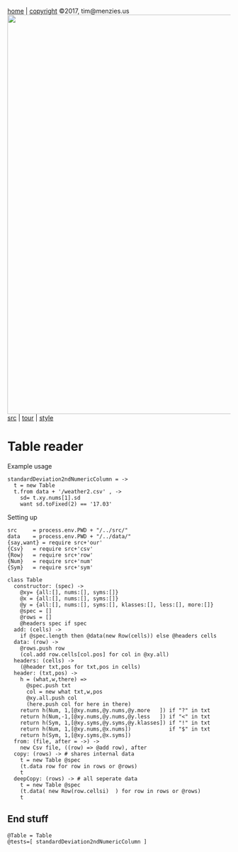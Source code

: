 [home](http://tiny.cc/koff) |
[copyright](https://github.com/koffee/script/blob/master/LICENSE.md) &copy;2017, tim&commat;menzies.us<br>
[<img width=900 src=https://raw.githubusercontent.com/koffee/script/master/img/head.jpg>](http://tiny.cc/koff)<br>
[src](https://github.com/koffee/script/tree/master/src) |
[tour](https://github.com/koffee/script/blob/master/doc/TOUR.md) |
[style](https://github.com/koffee/script/blob/master/doc/STYLE.md)

# Table reader

Example usage

    standardDeviation2ndNumericColumn = ->
      t = new Table
      t.from data + '/weather2.csv' , -> 
        sd= t.xy.nums[1].sd
        want sd.toFixed(2) == '17.03'

Setting up

    src     = process.env.PWD + "/../src/" 
    data    = process.env.PWD + "/../data/" 
    {say,want} = require src+'our'
    {Csv}   = require src+'csv'
    {Row}   = require src+'row'
    {Num}   = require src+'num'
    {Sym}   = require src+'sym'

    class Table
      constructor: (spec) ->
        @xy= {all:[], nums:[], syms:[]}
        @x = {all:[], nums:[], syms:[]}
        @y = {all:[], nums:[], syms:[], klasses:[], less:[], more:[]}
        @spec = []
        @rows = []
        @headers spec if spec
      add: (cells) ->
        if @spec.length then @data(new Row(cells)) else @headers cells
      data: (row) ->
        @rows.push row
        (col.add row.cells[col.pos] for col in @xy.all)
      headers: (cells) ->
        (@header txt,pos for txt,pos in cells)
      header: (txt,pos) ->
        h = (what,w,there) =>
          @spec.push txt
          col = new what txt,w,pos
          @xy.all.push col
          (here.push col for here in there)
        return h(Num, 1,[@xy.nums,@y.nums,@y.more   ]) if "?" in txt
        return h(Num,-1,[@xy.nums,@y.nums,@y.less   ]) if "<" in txt
        return h(Sym, 1,[@xy.syms,@y.syms,@y.klasses]) if "!" in txt
        return h(Num, 1,[@xy.nums,@x.nums])            if "$" in txt
        return h(Sym, 1,[@xy.syms,@x.syms])
      from: (file, after = ->) ->
        new Csv file, ((row) => @add row), after
      copy: (rows) -> # shares internal data
        t = new Table @spec
        (t.data row for row in rows or @rows)
        t
      deepCopy: (rows) -> # all seperate data
        t = new Table @spec
        (t.data( new Row(row.cellsi)  ) for row in rows or @rows)
        t

## End stuff

    @Table = Table
    @tests=[ standardDeviation2ndNumericColumn ]
